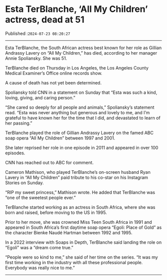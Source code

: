 # Esta TerBlanche, ‘All My Children’ actress, dead at 51

Published :`2024-07-23 08:20:27`

---

Esta TerBlanche, the South African actress best known for her role as Gillian Andrassy Lavery on “All My Children,” has died, according to her manager Annie Spoliansky. She was 51.

TerBlanche died on Thursday in Los Angeles, the Los Angeles County Medical Examiner’s Office online records show.

A cause of death has not yet been determined.

Spoliansky told CNN in a statement on Sunday that “Esta was such a kind, loving, giving, and caring person.”

“She cared so deeply for all people and animals,” Spoliansky’s statement read. “Esta was never anything but generous and lovely to me, and I’m grateful to have known her for the time that I did, and devastated to learn of her passing.”

TerBlanche played the role of Gillian Andrassy Lavery on the famed ABC soap opera “All My Children” between 1997 and 2001.

She later reprised her role in one episode in 2011 and appeared in over 100 episodes.

CNN has reached out to ABC for comment.

Cameron Mathison, who played TerBlanche’s on-screen husband Ryan Lavery in “All My Children” paid tribute to his co-star on his Instagram Stories on Sunday.

“RIP my sweet princess,” Mathison wrote. He added that TerBlanche was “one of the sweetest people ever.”

TerBlanche started working as an actress in South Africa, where she was born and raised, before moving to the US in 1995.

Prior to her move, she was crowned Miss Teen South Africa in 1991 and appeared in South Africa’s first daytime soap opera “Egoli: Place of Gold” as the character Bienke Naudé Hartman between 1992 and 1995.

In a 2022 interview with Soaps in Depth, TerBlanche said landing the role on “Egoli” was a “dream come true.”

“People were so kind to me,” she said of her time on the series. “It was my first time working in the industry with all these professional people. Everybody was really nice to me.”

---

